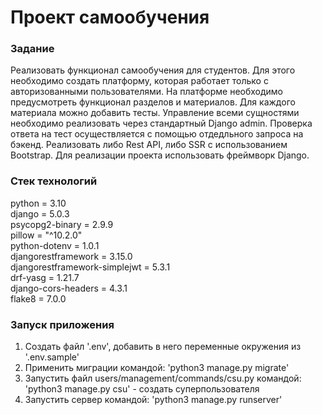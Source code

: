 # Проект самообучения


### Задание

Реализовать функционал самообучения для студентов.
Для этого необходимо создать платформу, которая работает только
с авторизованными пользователями. На платформе необходимо
предусмотреть функционал разделов и материалов.
Для каждого материала можно добавить тесты. Управление всеми
сущностями необходимо реализовать через стандартный Django admin.
Проверка ответа на тест осуществляется с помощью отдедльного запроса
на бэкенд. Реализовать либо Rest API, либо SSR с использованием
Bootstrap. Для реализации проекта использовать фреймворк Django.


### Стек технологий

python = 3.10  
django = 5.0.3  
psycopg2-binary = 2.9.9  
pillow = "^10.2.0"   
python-dotenv = 1.0.1  
djangorestframework = 3.15.0   
djangorestframework-simplejwt = 5.3.1   
drf-yasg = 1.21.7   
django-cors-headers = 4.3.1  
flake8 = 7.0.0

### Запуск приложения

1. Создать файл '.env', добавить в него переменные окружения из '.env.sample'
2. Применить миграции командой: 'python3 manage.py migrate'
3. Запустить файл users/management/commands/csu.py командой: 'python3 manage.py csu' - создать суперпользователя 
4. Запустить сервер командой: 'python3 manage.py runserver'